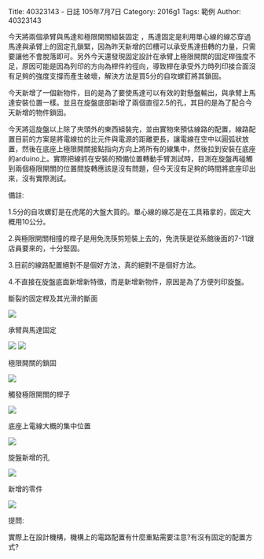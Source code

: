 Title: 40323143 -  日誌  105年7月7日
Category: 2016g1
Tags: 範例
Author: 40323143


<!-- PELICAN_END_SUMMARY -->

今天將兩個承臂與馬達和極限開關組裝固定 ，馬達固定是利用單心線的線芯穿過馬達與承臂上的固定孔鎖緊，因為昨天新增的凹槽可以承受馬達扭轉的力量，只需要讓他不會脫落即可。另外今天還發現固定設計在承臂上極限開關的固定桿強度不足，原因可能是因為列印的方向為桿件的徑向，導致桿在承受外力時列印接合面沒有足夠的強度支撐而產生破壞，解決方法是買5分的自攻螺釘將其鎖固。

今天新增了一個新物件，目的是為了要使馬達可以有效的對懸盤輸出，與承臂上馬達安裝位置一樣。並且在旋盤底部新增了兩個直徑2.5的孔，其目的是為了配合今天新增的物件鎖固。

今天將這旋盤以上除了夾頭外的東西組裝完，並由實物來預估線路的配置，線路配置目前的方案是將電線拉的比元件與電源的距離更長，讓電線在空中以圓弧狀放置，然後在底座上極限開關接點指向方向上將所有的線集中，然後拉到安裝在底座的arduino上。實際把線抓在安裝的預備位置轉動手臂測試時，目測在旋盤再碰觸到兩個極限開關的位置間旋轉應該是沒有問題，但今天沒有足夠的時間將底座印出來，沒有實際測試。


備註:

1.5分的自攻螺釘是在虎尾的大盤大買的。單心線的線芯是在工具箱拿的，固定大概用10公分。

2.與極限開關相撞的桿子是用免洗筷剪短裝上去的，免洗筷是從系館後面的7-11跟店員要來的，十分堅固。

3.目前的線路配置絕對不是個好方法，真的絕對不是個好方法。

4.不直接在旋盤底面新增新特徵，而是新增新物件，原因是為了方便列印旋盤。


斷裂的固定桿及其光滑的斷面

<img src="http://i.imgur.com/lRDKIzp.jpg">

承臂與馬達固定

<img src="http://i.imgur.com/4T1Z4rD.jpg">

<img src="http://i.imgur.com/08grS9t.jpg">

極限開關的鎖固

<img src="http://i.imgur.com/LzJqB6t.jpg">

觸發極限開關的桿子

<img src="http://i.imgur.com/WkMM6Wg.jpg">

底座上電線大概的集中位置

<img src="http://i.imgur.com/u3uzFJ6.png">

旋盤新增的孔

<img src="http://i.imgur.com/oYsv4NR.png">

新增的零件

<img src="http://i.imgur.com/YBxVUiq.png">


提問:

實際上在設計機構，機構上的電路配置有什麼重點需要注意?有沒有固定的配置方式?


